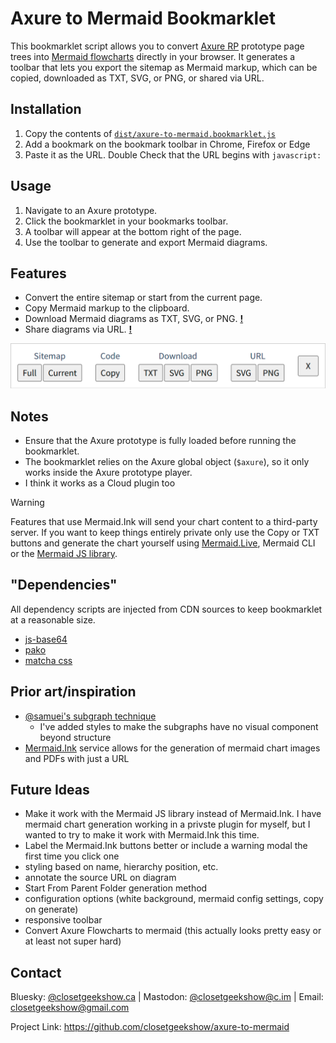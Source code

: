 # Axure to Mermaid Bookmarklet

This bookmarklet script allows you to convert [Axure RP](https://axure.com) prototype page trees into [Mermaid flowcharts](https://mermaid.js.org/syntax/flowchart.html) directly in your browser. It generates a toolbar that lets you export the sitemap as Mermaid markup, which can be copied, downloaded as TXT, SVG, or PNG, or shared via URL.

## Installation

1. Copy the contents of [`dist/axure-to-mermaid.bookmarklet.js`](dist/axure-to-mermaid.bundle-processed.js)
2. Add a bookmark on the bookmark toolbar in Chrome, Firefox or Edge
3. Paste it as the URL. Double Check that the URL begins with `javascript:`

## Usage
1. Navigate to an Axure prototype.
2. Click the bookmarklet in your bookmarks toolbar.
3. A toolbar will appear at the bottom right of the page.
4. Use the toolbar to generate and export Mermaid diagrams.

## Features
- Convert the entire sitemap or start from the current page.
- Copy Mermaid markup to the clipboard.
- Download Mermaid diagrams as TXT, SVG, or PNG. [**!**](#warning)
- Share diagrams via URL. [**!**](#warning)

<img src="axure-to-mermaid-screenshot.png" width="550">

## Notes
- Ensure that the Axure prototype is fully loaded before running the bookmarklet.
- The bookmarklet relies on the Axure global object (`$axure`), so it only works inside the Axure prototype player.
- I think it works as a Cloud plugin too

<a name="warning"></a>
> [!WARNING]  
> Features that use Mermaid.Ink will send your chart content to a third-party server.
> If you want to keep things entirely private only use the Copy or TXT buttons and generate the chart yourself using [Mermaid.Live](https://mermaid.live/edit), Mermaid CLI or the [Mermaid JS library](https://github.com/mermaid-js/mermaid).

## "Dependencies"
All dependency scripts are injected from CDN sources to keep bookmarklet at a reasonable size.
* [js-base64](https://github.com/dankogai/js-base64)
* [pako](https://github.com/nodeca/pako)
* [matcha css](https://matcha.mizu.sh/)

## Prior art/inspiration
* [@samuei's subgraph technique](https://stackoverflow.com/a/71036087/24246712)
  * I've added styles to make the subgraphs have no visual component beyond structure
* [Mermaid.Ink](https://mermaid.ink) service allows for the generation of mermaid chart images and PDFs with just a URL

## Future Ideas
* Make it work with the Mermaid JS library instead of Mermaid.Ink. I have mermaid chart generation working in a privste plugin for myself, but I wanted to try to make it work with Mermaid.Ink this time. 
* Label the Mermaid.Ink buttons better or include a warning modal the first time you click one
* styling based on name, hierarchy position, etc.
* annotate the source URL on diagram
* Start From Parent Folder generation method
* configuration options (white background, mermaid config settings, copy on generate)
* responsive toolbar
* Convert Axure Flowcharts to mermaid (this actually looks pretty easy or at least not super hard)
 
## Contact
Bluesky: [@closetgeekshow.ca](https://bsky.app/profile/closetgeekshow.ca) | Mastodon: [@closetgeekshow@c.im](https://c.im/@Closetgeekshow) | Email: [closetgeekshow@gmail.com](mailto:closetgeekshow@gmail.com)

Project Link: https://github.com/closetgeekshow/axure-to-mermaid
